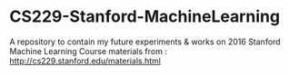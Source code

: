 # CS229-Stanford-MachineLearning
A repository to contain my future experiments &amp; works on 2016 Stanford Machine Learning Course materials from : http://cs229.stanford.edu/materials.html
